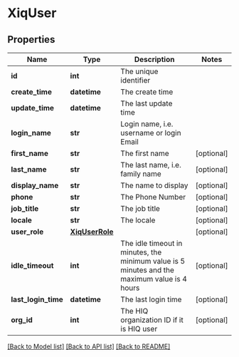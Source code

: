 # XiqUser

## Properties
Name | Type | Description | Notes
------------ | ------------- | ------------- | -------------
**id** | **int** | The unique identifier | 
**create_time** | **datetime** | The create time | 
**update_time** | **datetime** | The last update time | 
**login_name** | **str** | Login name, i.e. username or login Email | 
**first_name** | **str** | The first name | [optional] 
**last_name** | **str** | The last name, i.e. family name | [optional] 
**display_name** | **str** | The name to display | [optional] 
**phone** | **str** | The Phone Number | [optional] 
**job_title** | **str** | The job title | [optional] 
**locale** | **str** | The locale | [optional] 
**user_role** | [**XiqUserRole**](XiqUserRole.md) |  | [optional] 
**idle_timeout** | **int** | The idle timeout in minutes, the minimum value is 5 minutes and the maximum value is 4 hours | [optional] 
**last_login_time** | **datetime** | The last login time | [optional] 
**org_id** | **int** | The HIQ organization ID if it is HIQ user | [optional] 

[[Back to Model list]](../README.md#documentation-for-models) [[Back to API list]](../README.md#documentation-for-api-endpoints) [[Back to README]](../README.md)


